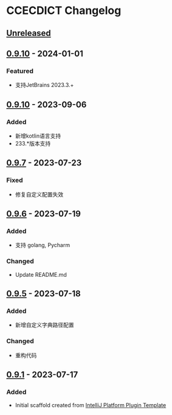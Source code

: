 <!-- Keep a Changelog guide -> https://keepachangelog.com -->

# CCECDICT Changelog

## [Unreleased]

## [0.9.10] - 2024-01-01

### Featured

- 支持JetBrains 2023.3.+

## [0.9.10] - 2023-09-06

### Added

- 新增kotlin语言支持
- 233.*版本支持

## [0.9.7] - 2023-07-23

### Fixed

- 修复自定义配置失效

## [0.9.6] - 2023-07-19

### Added

- 支持 golang, Pycharm

### Changed

- Update README.md

## [0.9.5] - 2023-07-18

### Added

- 新增自定义字典路径配置

### Changed

- 重构代码

## [0.9.1] - 2023-07-17

### Added

- Initial scaffold created from [IntelliJ Platform Plugin Template](https://github.com/JetBrains/intellij-platform-plugin-template)

[Unreleased]: https://github.com/PonKing66/CCECDICT/compare/v0.9.17...HEAD
[0.9.17]: https://github.com/PonKing66/CCECDICT/commits/v0.9.17
[0.9.10]: https://github.com/PonKing66/CCECDICT/commits/v0.9.10
[0.9.7]: https://github.com/PonKing66/CCECDICT/commits/v0.9.7
[0.9.6]: https://github.com/PonKing66/CCECDICT/commits/v0.9.6
[0.9.5]: https://github.com/PonKing66/CCECDICT/commits/v0.9.5
[0.9.1]: https://github.com/PonKing66/CCECDICT/commits/v0.9.1
